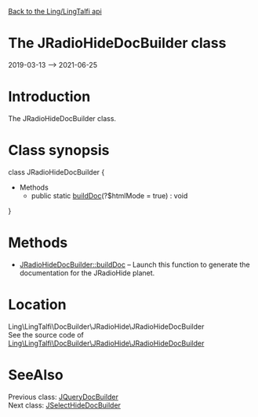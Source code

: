 [Back to the Ling/LingTalfi api](https://github.com/lingtalfi/LingTalfi/blob/master/doc/api/Ling/LingTalfi.md)



The JRadioHideDocBuilder class
================
2019-03-13 --> 2021-06-25






Introduction
============

The JRadioHideDocBuilder class.



Class synopsis
==============


class <span class="pl-k">JRadioHideDocBuilder</span>  {

- Methods
    - public static [buildDoc](https://github.com/lingtalfi/LingTalfi/blob/master/doc/api/Ling/LingTalfi/DocBuilder/JRadioHide/JRadioHideDocBuilder/buildDoc.md)(?$htmlMode = true) : void

}






Methods
==============

- [JRadioHideDocBuilder::buildDoc](https://github.com/lingtalfi/LingTalfi/blob/master/doc/api/Ling/LingTalfi/DocBuilder/JRadioHide/JRadioHideDocBuilder/buildDoc.md) &ndash; Launch this function to generate the documentation for the JRadioHide planet.





Location
=============
Ling\LingTalfi\DocBuilder\JRadioHide\JRadioHideDocBuilder<br>
See the source code of [Ling\LingTalfi\DocBuilder\JRadioHide\JRadioHideDocBuilder](https://github.com/lingtalfi/LingTalfi/blob/master/DocBuilder/JRadioHide/JRadioHideDocBuilder.php)



SeeAlso
==============
Previous class: [JQueryDocBuilder](https://github.com/lingtalfi/LingTalfi/blob/master/doc/api/Ling/LingTalfi/DocBuilder/JQuery/JQueryDocBuilder.md)<br>Next class: [JSelectHideDocBuilder](https://github.com/lingtalfi/LingTalfi/blob/master/doc/api/Ling/LingTalfi/DocBuilder/JSelectHide/JSelectHideDocBuilder.md)<br>
